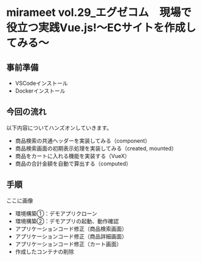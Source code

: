 # mirameet vol.29_エグゼコム　現場で役立つ実践Vue.js!～ECサイトを作成してみる～

## 事前準備
- VSCodeインストール
- Dockerインストール

## 今回の流れ
以下内容についてハンズオンしていきます。
- 商品検索の共通ヘッダーを実装してみる（component）
- 商品検索画面の初期表示処理を実装してみる（created, mounted）
- 商品をカートに入れる機能を実装する（VueX）
- 商品の合計金額を自動で算出する（computed）

## 手順

ここに画像

- 環境構築①：デモアプリクローン
- 環境構築②：デモアプリの起動、動作確認
- アプリケーションコード修正（商品検索画面）
- アプリケーションコード修正（商品詳細画面）
- アプリケーションコード修正（カート画面）
- 作成したコンテナの削除